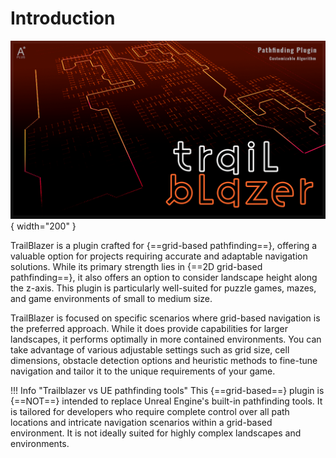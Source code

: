 # Introduction

![Get Snap Parameters](../assets/images/trail-blazer/trail-blazer-cover.png){ width="200" }

TrailBlazer is a plugin crafted for {==grid-based pathfinding==}, offering a valuable option for projects requiring accurate and adaptable navigation solutions. While its primary strength lies in {==2D grid-based pathfinding==}, it also offers an option to consider landscape height along the z-axis. This plugin is particularly well-suited for puzzle games, mazes, and game environments of small to medium size.

TrailBlazer is focused on specific scenarios where grid-based navigation is the preferred approach. While it does provide capabilities for larger landscapes, it performs optimally in more contained environments. You can take advantage of various adjustable settings such as grid size, cell dimensions, obstacle detection options and heuristic methods to fine-tune navigation and tailor it to the unique requirements of your game.

!!! Info "Trailblazer vs UE pathfinding tools"
    This {==grid-based==} plugin is {==NOT==} intended to replace Unreal Engine's built-in pathfinding tools. It is tailored for developers who require complete control over all path locations and intricate navigation scenarios within a grid-based environment. It is not ideally suited for highly complex landscapes and environments.
